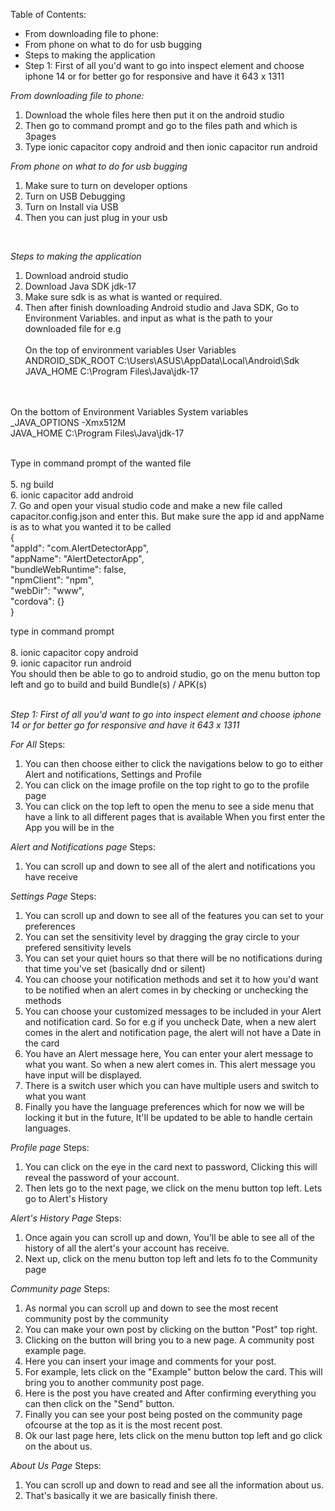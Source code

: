Table of Contents:
- From downloading file to phone:
- From phone on what to do for usb bugging
- Steps to making the application
- Step 1: First of all you'd want to go into inspect element and choose iphone 14 or for better go for responsive and have it 643 x 1311

*From downloading file to phone:*
1. Download the whole files here then put it on the android studio
2. Then go to command prompt and go to the files path and which is 3pages
3. Type ionic capacitor copy android and then ionic capacitor run android


*From phone on what to do for usb bugging*
1. Make sure to turn on developer options
2. Turn on USB Debugging
3. Turn on Install via USB
4. Then you can just plug in your usb
<br>

*Steps to making the application*
1. Download android studio
2. Download Java SDK jdk-17
3. Make sure sdk is as what is wanted or required.
4. Then after finish downloading Android studio and Java SDK, Go to Environment Variables. and input as what is the path to your downloaded file for e.g<br>
<br>On the top of environment variables  User Variables
<br>ANDROID_SDK_ROOT      C:\Users\ASUS\AppData\Local\Android\Sdk
<br>JAVA_HOME             C:\Program Files\Java\jdk-17
<br>
<br>On the bottom of Environment Variables System variables
<br>_JAVA_OPTIONS         -Xmx512M
<br>JAVA_HOME             C:\Program Files\Java\jdk-17

<br>Type in command prompt of the wanted file<br>
<br>5. ng build 
<br>6. ionic capacitor add android
<br>7. Go and open your visual studio code and make a new file called capacitor.config.json and enter this. But make sure the app id and appName is as to what you wanted it to be called
<br>{
    <br>"appId": "com.AlertDetectorApp",
    <br>"appName": "AlertDetectorApp",
    <br>"bundleWebRuntime": false,
    <br>"npmClient": "npm",
    <br>"webDir": "www",
    <br>"cordova": {}<br>
}<br>

 type in command prompt<br>
<br>8. ionic capacitor copy android
<br>9. ionic capacitor run android
<br> You should then be able to go to android studio, go on the menu button top left and go to build and build Bundle(s) / APK(s)
<br>
<br>

*Step 1: First of all you'd want to go into inspect element and choose iphone 14 or for better go for responsive and have it 643 x 1311*

*For All*
Steps:
1. You can then choose either to click the navigations below to go to either Alert and notifications, Settings and Profile
2. You can click on the image profile on the top right to go to the profile page
3. You can click on the top left to open the menu to see a side menu that have a link to all different pages that is available
When you first enter the App you will be in the 

*Alert and Notifications page*
Steps:
1. You can scroll up and down to see all of the alert and notifications you have receive

*Settings Page*
Steps:
1. You can scroll up and down to see all of the features you can set to your preferences
2. You can set the sensitivity level by dragging the gray circle to your prefered sensitivity levels
3. You can set your quiet hours so that there will be no notifications during that time you've set (basically dnd or silent)
4. You can choose your notification methods and set it to how you'd want to be notified when an alert comes in by checking or unchecking the methods
5. You can choose your customized messages to be included in your Alert and notification card. 
   So for e.g if you uncheck Date, when a new alert comes in the alert and notification page, the alert will not have a Date in the card
6. You have an Alert message here, You can enter your alert message to what you want. So when a new alert comes in. This alert message you have input will be displayed.
7. There is a switch user which you can have multiple users and switch to what you want
8. Finally you have the language preferences which for now we will be locking it but in the future, It'll be updated to be able to handle certain languages.

*Profile page*
Steps:
1. You can click on the eye in the card next to password, Clicking this will reveal the password of your account.
2. Then lets go to the next page, we click on the menu button top left. Lets go to Alert's History

*Alert's History Page*
Steps:
1. Once again you can scroll up and down, You'll be able to see all of the history of all the alert's your account has receive.
2. Next up, click on the menu button top left and lets fo to the Community page

*Community page*
Steps:
1. As normal you can scroll up and down to see the most recent community post by the community
2. You can make your own post by clicking on the button "Post" top right.
3. Clicking on the button will bring you to a new page. A community post example page.
4. Here you can insert your image and comments for your post.
5. For example, lets click on the "Example" button below the card. This will bring you to another community post page.
6. Here is the post you have created and After confirming everything you can then click on the "Send" button.
7. Finally you can see your post being posted on the community page ofcourse at the top as it is the most recent post.
8. Ok our last page here, lets click on the menu button top left and go click on the about us.

*About Us Page*
Steps:
1. You can scroll up and down to read and see all the information about us. 
2. That's basically it we are basically finish there.





